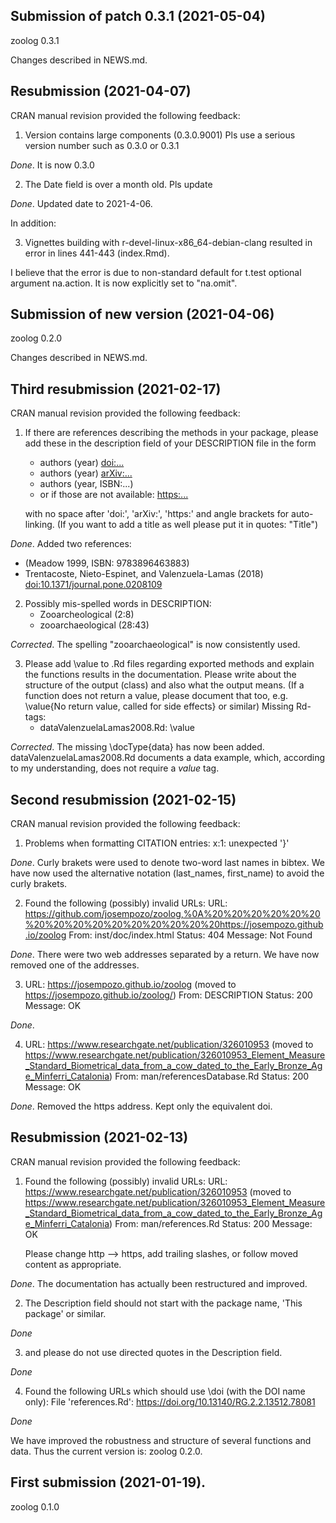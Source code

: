## Submission of patch 0.3.1 (2021-05-04)
zoolog 0.3.1

Changes described in NEWS.md.

## Resubmission (2021-04-07)

CRAN manual revision provided the following feedback:

1. Version contains large components (0.3.0.9001)
   Pls use a serious version number such as 0.3.0 or 0.3.1

*Done*. It is now 0.3.0

2. The Date field is over a month old.
   Pls update

*Done*. Updated date to 2021-4-06.

In addition:

3. Vignettes building with r-devel-linux-x86_64-debian-clang resulted in error
   in lines 441-443 (index.Rmd).
   
I believe that the error is due to non-standard default for t.test optional
argument na.action. 
It is now explicitly set to "na.omit".

## Submission of new version (2021-04-06)

zoolog 0.2.0

Changes described in NEWS.md.


## Third resubmission (2021-02-17)

CRAN manual revision provided the following feedback:

1. If there are references describing the methods in your package, please
   add these in the description field of your DESCRIPTION file in the form
   * authors (year) <doi:...>
   * authors (year) <arXiv:...>
   * authors (year, ISBN:...)
   * or if those are not available: <https:...>
   
   with no space after 'doi:', 'arXiv:', 'https:' and angle brackets for
   auto-linking.
   (If you want to add a title as well please put it in quotes: "Title")

*Done*. Added two references:
   * (Meadow 1999, ISBN: 9783896463883)
   * Trentacoste, Nieto-Espinet, and Valenzuela-Lamas (2018) 
     <doi:10.1371/journal.pone.0208109>

2. Possibly mis-spelled words in DESCRIPTION:
   * Zooarcheological (2:8)
   * zooarchaeological (28:43)
   
*Corrected*. The spelling "zooarchaeological" is now consistently used.

3. Please add \value to .Rd files regarding exported methods and explain
   the functions results in the documentation. Please write about the
   structure of the output (class) and also what the output means. (If a
   function does not return a value, please document that too, e.g.
   \value{No return value, called for side effects} or similar)
   Missing Rd-tags:
   * dataValenzuelaLamas2008.Rd: \value
   
*Corrected*. The missing \docType{data} has now been added. 
dataValenzuelaLamas2008.Rd documents a data example, which, according to my understanding, does not require a *value* tag.

## Second resubmission (2021-02-15)

CRAN manual revision provided the following feedback:

1.  Problems when formatting CITATION entries:
     x:1: unexpected '}'

*Done*. Curly brakets were used to denote two-word last names in bibtex. 
We have now used the alternative notation (last_names, first_name) to avoid the 
curly brakets.

2.  Found the following (possibly) invalid URLs:
    URL:
https://github.com/josempozo/zoolog,%0A%20%20%20%20%20%20%20%20%20%20%20%20%20%20%20%20https://josempozo.github.io/zoolog
       From: inst/doc/index.html
       Status: 404
       Message: Not Found

*Done*. There were two web addresses separated by a return. 
We have now removed one of the addresses.

3.  URL: https://josempozo.github.io/zoolog (moved to
https://josempozo.github.io/zoolog/)
       From: DESCRIPTION
       Status: 200
       Message: OK

*Done*.

4.  URL: https://www.researchgate.net/publication/326010953 (moved to
https://www.researchgate.net/publication/326010953_Element_Measure_Standard_Biometrical_data_from_a_cow_dated_to_the_Early_Bronze_Age_Minferri_Catalonia)
       From: man/referencesDatabase.Rd
       Status: 200
       Message: OK
       
*Done*. Removed the https address. Kept only the equivalent doi.


## Resubmission (2021-02-13)

CRAN manual revision provided the following feedback:

1. Found the following (possibly) invalid URLs:
   URL: https://www.researchgate.net/publication/326010953 (moved to
https://www.researchgate.net/publication/326010953_Element_Measure_Standard_Biometrical_data_from_a_cow_dated_to_the_Early_Bronze_Age_Minferri_Catalonia)
   From: man/references.Rd
   Status: 200
   Message: OK

	Please change http --> https, add trailing slashes, or follow moved
	content as appropriate.

*Done*. The documentation has actually been restructured and improved. 

2. The Description field should not start with the package name,
   'This package' or similar.
   
*Done*

3. and please do not use directed quotes in the Description field.

*Done*

4. Found the following URLs which should use \doi (with the DOI name only):
     File 'references.Rd':
       https://doi.org/10.13140/RG.2.2.13512.78081

*Done*

We have improved the robustness and structure of several functions and data. 
Thus the current version is: zoolog 0.2.0.


## First submission (2021-01-19).

zoolog 0.1.0
